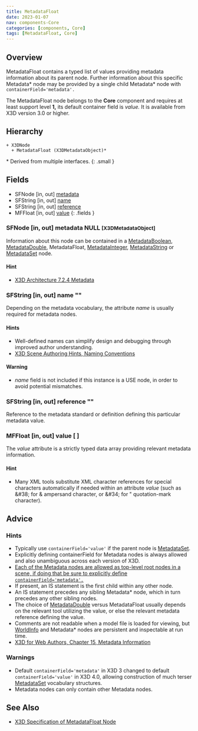 ```yaml
---
title: MetadataFloat
date: 2023-01-07
nav: components-Core
categories: [components, Core]
tags: [MetadataFloat, Core]
---
```

<style>
.post h3 {
  word-spacing: 0.2em;
}
</style>

## Overview

MetadataFloat contains a typed list of values providing metadata information about its parent node. Further information about this specific Metadata* node may be provided by a single child Metadata* node with `containerField='metadata'.`

The MetadataFloat node belongs to the **Core** component and requires at least support level **1,** its default container field is *value.* It is available from X3D version 3.0 or higher.

## Hierarchy

```
+ X3DNode
  + MetadataFloat (X3DMetadataObject)*
```

\* Derived from multiple interfaces.
{: .small }

## Fields

- SFNode \[in, out\] [metadata](#sfnode-in-out-metadata-null-x3dmetadataobject)
- SFString \[in, out\] [name](#sfstring-in-out-name-)
- SFString \[in, out\] [reference](#sfstring-in-out-reference-)
- MFFloat \[in, out\] [value](#mffloat-in-out-value--)
{: .fields }

### SFNode [in, out] **metadata** NULL <small>[X3DMetadataObject]</small>

Information about this node can be contained in a [MetadataBoolean](/x_ite/components/core/metadataboolean/), [MetadataDouble](/x_ite/components/core/metadatadouble/), MetadataFloat, [MetadataInteger](/x_ite/components/core/metadatainteger/), [MetadataString](/x_ite/components/core/metadatastring/) or [MetadataSet](/x_ite/components/core/metadataset/) node.

#### Hint

- [X3D Architecture 7.2.4 Metadata](https://www.web3d.org/specifications/X3Dv4/ISO-IEC19775-1v4-IS/Part01/components/core.html#Metadata)

### SFString [in, out] **name** ""

Depending on the metadata vocabulary, the attribute *name* is usually required for metadata nodes.

#### Hints

- Well-defined names can simplify design and debugging through improved author understanding.
- [X3D Scene Authoring Hints, Naming Conventions](https://www.web3d.org/x3d/content/examples/X3dSceneAuthoringHints.html#NamingConventions)

#### Warning

- *name* field is not included if this instance is a USE node, in order to avoid potential mismatches.

### SFString [in, out] **reference** ""

Reference to the metadata standard or definition defining this particular metadata value.

### MFFloat [in, out] **value** [ ]

The *value* attribute is a strictly typed data array providing relevant metadata information.

#### Hint

- Many XML tools substitute XML character references for special characters automatically if needed within an attribute *value* (such as &amp;#38; for &amp; ampersand character, or &amp;#34; for " quotation-mark character).

## Advice

### Hints

- Typically use `containerField='value'` if the parent node is [MetadataSet](/x_ite/components/core/metadataset/).
- Explicitly defining containerField for Metadata nodes is always allowed and also unambiguous across each version of X3D.
- [Each of the Metadata nodes are allowed as top-level root nodes in a scene, if doing that be sure to explicitly define `containerField='metadata'.`](https://www.web3d.org/specifications/X3Dv4Draft/ISO-IEC19775-1v4-DIS/Part01/concepts.html#Rootnodes)
- If present, an IS statement is the first child within any other node.
- An IS statement precedes any sibling Metadata* node, which in turn precedes any other sibling nodes.
- The choice of [MetadataDouble](/x_ite/components/core/metadatadouble/) versus MetadataFloat usually depends on the relevant tool utilizing the value, or else the relevant metadata reference defining the value.
- Comments are not readable when a model file is loaded for viewing, but [WorldInfo](/x_ite/components/core/worldinfo/) and Metadata* nodes are persistent and inspectable at run time.
- [X3D for Web Authors, Chapter 15, Metadata Information](https://www.web3d.org/x3d/content/examples/X3dForWebAuthors/Chapter15-Metadata/Chapter15-MetadataInformation.html)

### Warnings

- Default `containerField='metadata'` in X3D 3 changed to default `containerField='value'` in X3D 4.0, allowing construction of much terser [MetadataSet](/x_ite/components/core/metadataset/) vocabulary structures.
- Metadata nodes can only contain other Metadata nodes.

## See Also

- [X3D Specification of MetadataFloat Node](https://www.web3d.org/documents/specifications/19775-1/V4.0/Part01/components/core.html#MetadataFloat)
